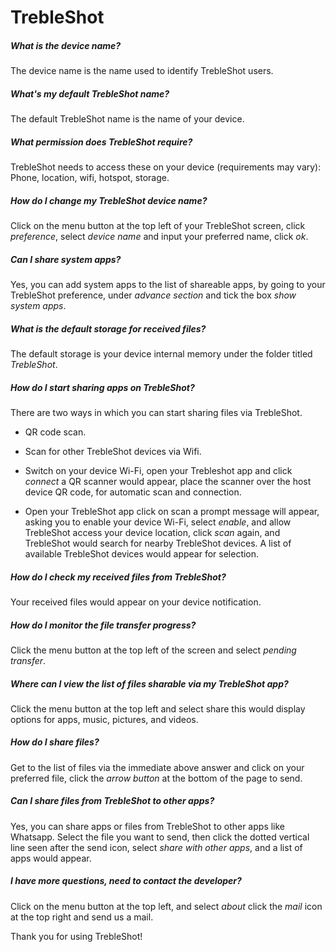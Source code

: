 # TrebleShot

##### What is the device name?

The device name is the name used to identify TrebleShot users.

##### What's my default TrebleShot name? 

The default TrebleShot name is the name of your device.

##### What permission does TrebleShot require?

TrebleShot needs to access these on your device (requirements may vary):
Phone, location, wifi, hotspot, storage.

##### How do I change my TrebleShot device name?
Click on the menu button at the top left of your TrebleShot screen, click *preference*, select *device name* and input your preferred name, click *ok*.

##### Can I share system apps? 

Yes, you can add system apps to the list of shareable apps, by going to your TrebleShot preference, under *advance section* and tick the box *show system apps*.

##### What is the default storage for received files? 

The default storage is your device internal memory under the folder titled *TrebleShot*.

##### How do I start sharing apps on TrebleShot?

There are two ways in which you can start sharing files via TrebleShot.
* QR code scan.
* Scan for other TrebleShot devices via Wifi.

* Switch on your device Wi-Fi, open your Trebleshot app and click *connect* a QR scanner would appear, place the scanner over the host device QR code, for automatic scan and connection.

* Open your TrebleShot app click on scan a prompt message will appear, asking you to enable your device Wi-Fi, select *enable*,  and allow TrebleShot access your device location, click *scan* again, and TrebleShot would search for nearby TrebleShot devices.
A list of available TrebleShot devices would appear for selection.

##### How do I check my received files from TrebleShot? 

Your received files would appear on your device notification. 

##### How do I monitor the file transfer progress? 

Click the menu button at the top left of the screen and select *pending transfer*.

##### Where can I view the list of files sharable via my TrebleShot app? 

Click the menu button at the top left and select share this would display options for apps, music, pictures, and videos.

##### How do I share files? 
Get to the list of files via the immediate above answer and click on your preferred file, click the *arrow button* at the bottom of the page to send.

##### Can I share files from TrebleShot to other apps? 

Yes, you can share apps or files from TrebleShot to other apps like Whatsapp.
Select the file you want to send, then click the dotted vertical line seen after the send icon, select *share with other apps*, and a list of apps would appear.

##### I have more questions, need to contact the developer? 
Click on the menu button at the top left, and select *about* click the *mail* icon at the top right and send us a mail. 

Thank you for using TrebleShot!
